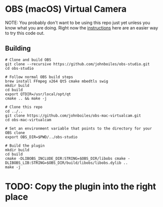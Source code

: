 # OBS (macOS) Virtual Camera

NOTE: You probably don't want to be using this repo just yet unless you know what you are doing. Right now the [instructions](https://github.com/obsproject/rfcs/pull/15#issuecomment-606201708) here are an easier way to try this code out.

## Building

```
# Clone and build OBS
git clone --recursive https://github.com/johnboiles/obs-studio.git
cd obs-studio

# Follow normal OBS build steps
brew install FFmpeg x264 Qt5 cmake mbedtls swig
mkdir build
cd build
export QTDIR=/usr/local/opt/qt
cmake .. && make -j

# Clone this repo
cd ../..
git clone https://github.com/johnboiles/obs-mac-virtualcam.git
cd obs-mac-virtualcam

# Set an environment variable that points to the directory for your OBS clone
export OBS_DIR=$PWD/../obs-studio

# Build the plugin
mkdir build
cd build
cmake -DLIBOBS_INCLUDE_DIR:STRING=$OBS_DIR/libobs cmake -DLIBOBS_LIB:STRING=$OBS_DIR/build/libobs/libobs.dylib ..
make -j
```

# TODO: Copy the plugin into the right place
